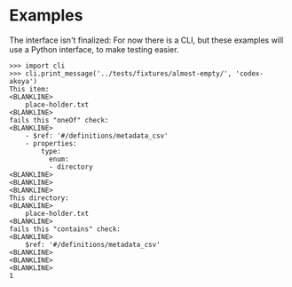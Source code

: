 # Examples

The interface isn't finalized: For now there is a CLI,
but these examples will use a Python interface, to make testing easier.

```
>>> import cli
>>> cli.print_message('../tests/fixtures/almost-empty/', 'codex-akoya')
This item:
<BLANKLINE>
    place-holder.txt
<BLANKLINE>
fails this "oneOf" check:
<BLANKLINE>
    - $ref: '#/definitions/metadata_csv'
    - properties:
        type:
          enum:
          - directory
<BLANKLINE>
<BLANKLINE>
<BLANKLINE>
This directory:
<BLANKLINE>
    place-holder.txt
<BLANKLINE>
fails this "contains" check:
<BLANKLINE>
    $ref: '#/definitions/metadata_csv'
<BLANKLINE>
<BLANKLINE>
<BLANKLINE>
1

```

